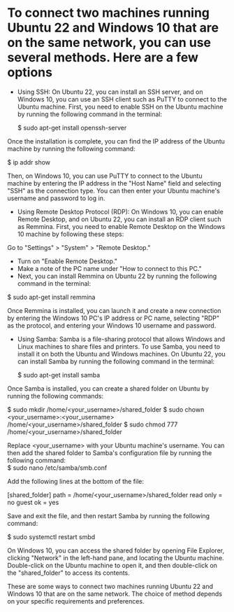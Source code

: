 # To connect two machines running Ubuntu 22 and Windows 10 that are on the same network, you can use several methods. Here are a few options

+ Using SSH:
On Ubuntu 22, you can install an SSH server, and on Windows 10, you can use an SSH client such as PuTTY to connect to the Ubuntu machine. First, you need to enable SSH on the Ubuntu machine by running the following command in the terminal:

  $ sudo apt-get install openssh-server

Once the installation is complete, you can find the IP address of the Ubuntu machine by running the following command:

  $ ip addr show

Then, on Windows 10, you can use PuTTY to connect to the Ubuntu machine by entering the IP address in the "Host Name" field and selecting "SSH" as the connection type. You can then enter your Ubuntu machine's username and password to log in.

+ Using Remote Desktop Protocol (RDP):
On Windows 10, you can enable Remote Desktop, and on Ubuntu 22, you can install an RDP client such as Remmina. First, you need to enable Remote Desktop on the Windows 10 machine by following these steps:

Go to "Settings" > "System" > "Remote Desktop."
  + Turn on "Enable Remote Desktop."
  + Make a note of the PC name under "How to connect to this PC."
  + Next, you can install Remmina on Ubuntu 22 by running the following command in the terminal:
  
  $ sudo apt-get install remmina

Once Remmina is installed, you can launch it and create a new connection by entering the Windows 10 PC's IP address or PC name, selecting "RDP" as the protocol, and entering your Windows 10 username and password.

+ Using Samba:
Samba is a file-sharing protocol that allows Windows and Linux machines to share files and printers. To use Samba, you need to install it on both the Ubuntu and Windows machines. On Ubuntu 22, you can install Samba by running the following command in the terminal:

  $ sudo apt-get install samba

Once Samba is installed, you can create a shared folder on Ubuntu by running the following commands:

  $ sudo mkdir /home/<your_username>/shared_folder
  $ sudo chown <your_username>:<your_username> /home/<your_username>/shared_folder
  $ sudo chmod 777 /home/<your_username>/shared_folder
  
Replace <your_username> with your Ubuntu machine's username. You can then add the shared folder to Samba's configuration file by running the following command:  
  $ sudo nano /etc/samba/smb.conf

Add the following lines at the bottom of the file:

[shared_folder]
path = /home/<your_username>/shared_folder
read only = no
guest ok = yes

Save and exit the file, and then restart Samba by running the following command:

  $ sudo systemctl restart smbd


On Windows 10, you can access the shared folder by opening File Explorer, clicking "Network" in the left-hand pane, and locating the Ubuntu machine. Double-click on the Ubuntu machine to open it, and then double-click on the "shared_folder" to access its contents.

These are some ways to connect two machines running Ubuntu 22 and Windows 10 that are on the same network. The choice of method depends on your specific requirements and preferences.






